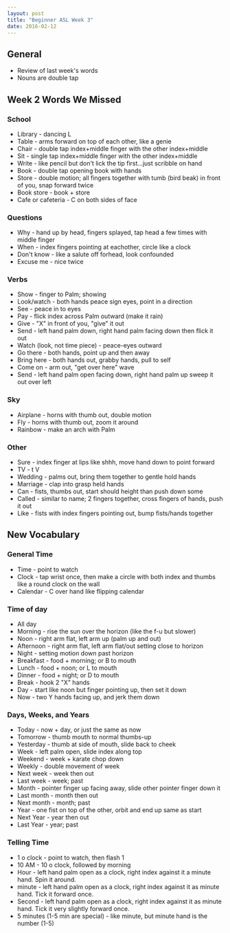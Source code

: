 ```yaml
---
layout: post
title: "Beginner ASL Week 3"
date: 2016-02-12
---
```


## General
* Review of last week's words
* Nouns are double tap

## Week 2 Words We Missed

### School
* Library - dancing L
* Table - arms forward on top of each other, like a genie
* Chair - double tap index+middle finger with the other index+middle
* Sit - single tap index+middle finger with the other index+middle
* Write - like pencil but don't lick the tip first...just scribble on hand
* Book - double tap opening book with hands
* Store - double motion; all fingers together with tumb (bird beak) in front of you, snap forward twice
* Book store - book + store
* Cafe or cafeteria - C on both sides of face

### Questions
* Why - hand up by head, fingers splayed, tap head a few times with middle finger
* When - index fingers pointing at eachother, circle like a clock
* Don't know - like a salute off forhead, look confounded
* Excuse me - nice twice

### Verbs
* Show - finger to Palm; showing
* Look/watch - both hands peace sign eyes, point in a direction
* See - peace in to eyes
* Pay - flick index across Palm outward (make it rain)
* Give - "X" in front of you, "give" it out
* Send - left hand palm down, right hand palm facing down then flick it out
* Watch (look, not time piece) - peace-eyes outward
* Go there - both hands, point up and then away
* Bring here - both hands out, grabby hands, pull to self
* Come on - arm out, "get over here" wave
* Send - left hand palm open facing down, right hand palm up sweep it out over left

### Sky
* Airplane - horns with thumb out, double motion
* Fly - horns with thumb out, zoom it around
* Rainbow - make an arch with Palm

### Other
* Sure - index finger at lips like shhh, move hand down to point forward
* TV - t V
* Wedding - palms out, bring them together to gentle hold hands
* Marriage - clap into grasp held hands
* Can - fists, thumbs out, start should height than push down some
* Called - similar to name; 2 fingers together, cross fingers of hands, push it out
* Like - fists with index fingers pointing out, bump fists/hands together

## New Vocabulary

### General Time
* Time - point to watch
* Clock - tap wrist once, then make a circle with both index and thumbs like a round clock on the wall
* Calendar - C over hand like flipping calendar

### Time of day
* All day
* Morning - rise the sun over the horizon (like the f-u but slower)
* Noon - right arm flat, left arm up (palm up and out)
* Afternoon - right arm flat, left arm flat/out setting close to horizon
* Night - setting motion down past horizon
* Breakfast - food + morning; or B to mouth
* Lunch - food + noon; or L to mouth
* Dinner - food + night; or D to mouth
* Break - hook 2 "X" hands
* Day - start like noon but finger pointing up, then set it down
* Now - two Y hands facing up, and jerk them down

### Days, Weeks, and Years
* Today - now + day, or just the same as now
* Tomorrow - thumb mouth to normal thumbs-up
* Yesterday - thumb at side of mouth, slide back to cheek
* Week - left palm open, slide index along top
* Weekend - week + karate chop down
* Weekly - double movement of week
* Next week - week then out
* Last week - week; past
* Month - pointer finger up facing away, slide other pointer finger down it
* Last month - month then out
* Next month - month; past
* Year - one fist on top of the other, orbit and end up same as start
* Next Year - year then out
* Last Year - year; past

### Telling Time
* 1 o clock - point to watch, then flash 1
* 10 AM - 10 o clock, followed by morning
* Hour - left hand palm open as a clock, right index against it a minute hand.  Spin it around.
* minute - left hand palm open as a clock, right index against it as minute hand.  Tick it forward once.
* Second - left hand palm open as a clock, right index against it as minute hand.  Tick it very slightly forward once.
* 5 minutes (1-5 min are special) - like minute, but minute hand is the number (1-5)
